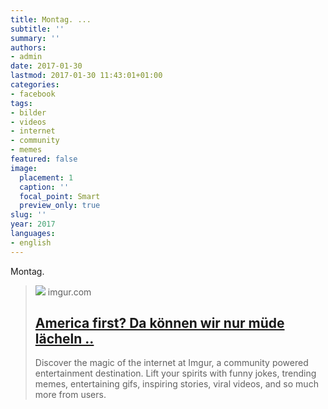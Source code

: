 ```yaml
---
title: Montag. ...
subtitle: ''
summary: ''
authors:
- admin
date: 2017-01-30
lastmod: 2017-01-30 11:43:01+01:00
categories:
- facebook
tags:
- bilder
- videos
- internet
- community
- memes
featured: false
image:
  placement: 1
  caption: ''
  focal_point: Smart
  preview_only: true
slug: ''
year: 2017
languages:
- english
---
```


Montag.
> [![](https://i.imgur.com/8ue0geT.jpg?fb)](http://imgur.com/8ue0geT)
> imgur.com
> ## [America first? Da können wir nur müde lächeln ..](http://imgur.com/8ue0geT)
>
>Discover the magic of the internet at Imgur, a community powered entertainment destination. Lift your spirits with funny jokes, trending memes, entertaining gifs, inspiring stories, viral videos, and so much more from users.